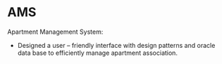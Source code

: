 # AMS
Apartment Management System:
  -	Designed a user – friendly interface with design patterns and oracle data base to efficiently manage apartment association. 
